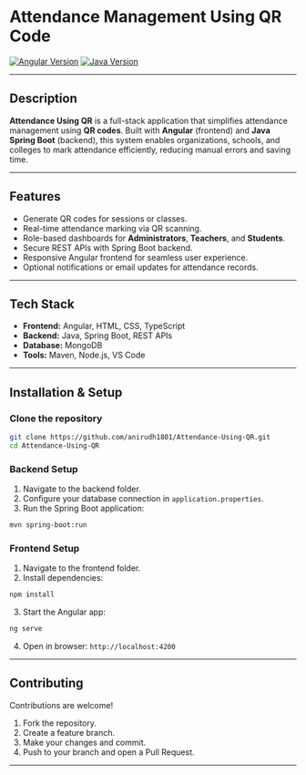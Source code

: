 # Attendance Management Using QR Code

[![Angular Version](https://img.shields.io/badge/Angular-15+-blue)](https://angular.io/)
[![Java Version](https://img.shields.io/badge/Java-17+-green)](https://www.java.com/)

---

## Description
**Attendance Using QR** is a full-stack application that simplifies attendance management using **QR codes**. Built with **Angular** (frontend) and **Java Spring Boot** (backend), this system enables organizations, schools, and colleges to mark attendance efficiently, reducing manual errors and saving time.

---

## Features
- Generate QR codes for sessions or classes.
- Real-time attendance marking via QR scanning.
- Role-based dashboards for **Administrators**, **Teachers**, and **Students**.
- Secure REST APIs with Spring Boot backend.
- Responsive Angular frontend for seamless user experience.
- Optional notifications or email updates for attendance records.

---

## Tech Stack
- **Frontend:** Angular, HTML, CSS, TypeScript
- **Backend:** Java, Spring Boot, REST APIs
- **Database:** MongoDB
- **Tools:** Maven, Node.js, VS Code

---

## Installation & Setup

### Clone the repository
```bash
git clone https://github.com/anirudh1801/Attendance-Using-QR.git
cd Attendance-Using-QR
````

### Backend Setup

1. Navigate to the backend folder.
2. Configure your database connection in `application.properties`.
3. Run the Spring Boot application:

```bash
mvn spring-boot:run
```

### Frontend Setup

1. Navigate to the frontend folder.
2. Install dependencies:

```bash
npm install
```

3. Start the Angular app:

```bash
ng serve
```

4. Open in browser: `http://localhost:4200`

---

## Contributing

Contributions are welcome!

1. Fork the repository.
2. Create a feature branch.
3. Make your changes and commit.
4. Push to your branch and open a Pull Request.

---

